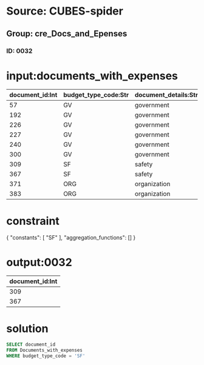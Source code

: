 # Source: CUBES-spider
## Group: cre_Docs_and_Epenses
### ID: 0032

# input:documents_with_expenses

| document_id:Int | budget_type_code:Str | document_details:Str |
|---|---|---|
| 57 | GV | government |
| 192 | GV | government |
| 226 | GV | government |
| 227 | GV | government |
| 240 | GV | government |
| 300 | GV | government |
| 309 | SF | safety |
| 367 | SF | safety |
| 371 | ORG | organization |
| 383 | ORG | organization |

# constraint

{
  "constants": [
    "SF"
  ],
  "aggregation_functions": []
}

# output:0032

| document_id:Int |
|---|
| 309 |
| 367 |

# solution

```sql
SELECT document_id
FROM Documents_with_expenses
WHERE budget_type_code = 'SF'
```
